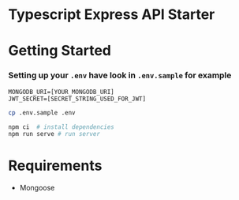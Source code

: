 # Typescript Express API Starter

# Getting Started

### Setting up your `.env` have look in `.env.sample` for example

```
MONGODB_URI=[YOUR_MONGODB_URI]
JWT_SECRET=[SECRET_STRING_USED_FOR_JWT]
```

```bash
cp .env.sample .env
```

```bash
npm ci  # install dependencies
npm run serve # run server
```

# Requirements

- Mongoose
